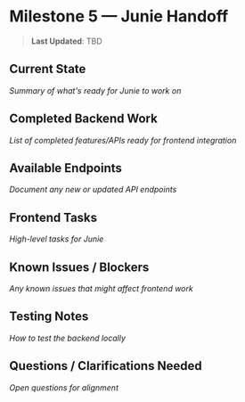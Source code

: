# Milestone 5 — Junie Handoff

> **Last Updated**: TBD

## Current State
_Summary of what's ready for Junie to work on_

## Completed Backend Work
_List of completed features/APIs ready for frontend integration_

## Available Endpoints
_Document any new or updated API endpoints_

## Frontend Tasks
_High-level tasks for Junie_

## Known Issues / Blockers
_Any known issues that might affect frontend work_

## Testing Notes
_How to test the backend locally_

## Questions / Clarifications Needed
_Open questions for alignment_

